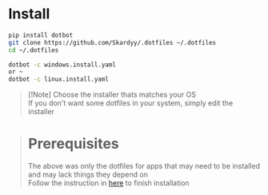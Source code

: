 # Install  
```sh
pip install dotbot
git clone https://github.com/Skardyy/.dotfiles ~/.dotfiles
cd ~/.dotfiles

dotbot -c windows.install.yaml
or ~
dotbot -c linux.install.yaml
``` 
> \[!Note]
> Choose the installer thats matches your OS  
> If you don't want some dotfiles in your system, simply edit the installer  

> # Prerequisites
> The above was only the dotfiles for apps that may need to be installed and may lack things they depend on  
> Follow the instruction in [here](https://github.com/Skardyy/.dotfiles/tree/main/prerequisites) to finish installation  
